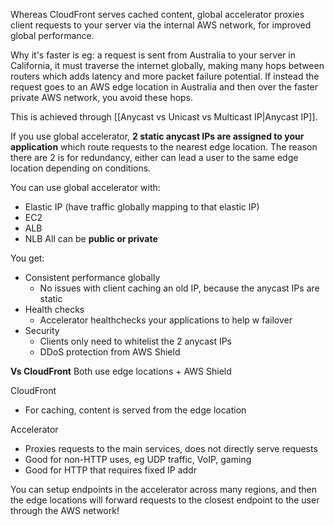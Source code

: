 Whereas CloudFront serves cached content, global accelerator proxies client requests to your server via the internal AWS network, for improved global performance.

Why it's faster is eg: a request is sent from Australia to your server in California, it must traverse the internet globally, making many hops between routers which adds latency and more packet failure potential. 
If instead the request goes to an AWS edge location in Australia and then over the faster private AWS network, you avoid these hops.

This is achieved through [[Anycast vs Unicast vs Multicast IP|Anycast IP]]. 

If you use global accelerator, **2 static anycast IPs are assigned to your application** which route requests to the nearest edge location.
The reason there are 2 is for redundancy, either can lead a user to the same edge location depending on conditions.

You can use global accelerator with:
- Elastic IP (have traffic globally mapping to that elastic IP)
- EC2
- ALB
- NLB
All can be **public or private**

You get:
- Consistent performance globally
	- No issues with client caching an old IP, because the anycast IPs are static
- Health checks
	- Accelerator healthchecks your applications to help w failover
- Security
	- Clients only need to whitelist the 2 anycast IPs
	- DDoS protection from AWS Shield

**Vs CloudFront**
Both use edge locations + AWS Shield

CloudFront
- For caching, content is served from the edge location

Accelerator
- Proxies requests to the main services, does not directly serve requests
- Good for non-HTTP uses, eg UDP traffic, VoIP, gaming
- Good for HTTP that requires fixed IP addr

You can setup endpoints in the accelerator across many regions, and then the edge locations will forward requests to the closest endpoint to the user through the AWS network!